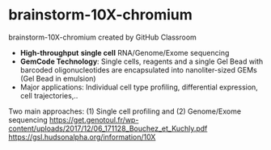 # brainstorm-10X-chromium
brainstorm-10X-chromium created by GitHub Classroom

* __High-throughput__ __single cell__ RNA/Genome/Exome sequencing
* __GemCode Technology__: Single cells, reagents and a single Gel Bead with barcoded oligonucleotides are encapsulated into nanoliter-sized GEMs (Gel Bead in emulsion)
* Major applications: Individual cell type profiling, differential expression, cell trajectories,..

Two main approaches: (1) Single cell profiling and (2) Genome/Exome sequencing 
https://get.genotoul.fr/wp-content/uploads/2017/12/06_171128_Bouchez_et_Kuchly.pdf  
https://gsl.hudsonalpha.org/information/10X
